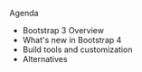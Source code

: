 Agenda
 - Bootstrap 3 Overview
 - What's new in Bootstrap 4
 - Build tools and customization
 - Alternatives